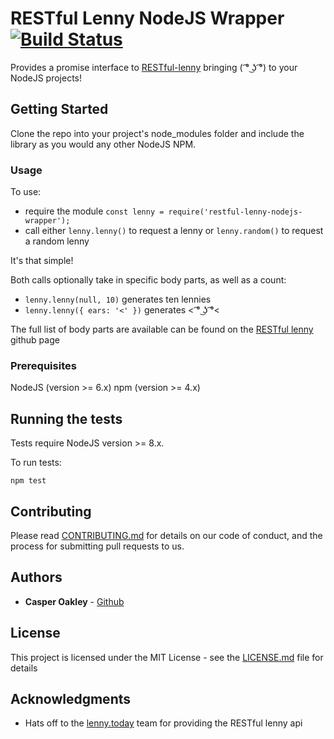 # RESTful Lenny NodeJS Wrapper [![Build Status](https://travis-ci.org/Casper-Oakley/restful-lenny-nodejs-wrapper.svg?branch=master)](https://travis-ci.org/Casper-Oakley/restful-lenny-nodejs-wrapper)
Provides a promise interface to [RESTful-lenny](https://lenny.today) bringing ( ͡° ͜ʖ ͡°) to your NodeJS projects!

## Getting Started

Clone the repo into your project's node_modules folder and include the library as you would any other NodeJS NPM.

### Usage

To use:
  - require the module `const lenny = require('restful-lenny-nodejs-wrapper');`
  - call either `lenny.lenny()` to request a lenny or `lenny.random()` to request a random lenny

It's that simple!

Both calls optionally take in specific body parts, as well as a count:
  - `lenny.lenny(null, 10)` generates ten lennies
  - `lenny.lenny({ ears: '<' })` generates < ͡° ͜ʖ ͡°<

The full list of body parts are available can be found on the [RESTful lenny](https://github.com/lennytoday) github page


### Prerequisites

NodeJS (version >= 6.x)
npm    (version >= 4.x)

## Running the tests

Tests require NodeJS version >= 8.x.

To run tests:

`npm test`

## Contributing

Please read [CONTRIBUTING.md](CONTRIBUTING.md) for details on our code of conduct, and the process for submitting pull requests to us.

## Authors

* **Casper Oakley** - [Github](https://github.com/casper-oakley)

## License

This project is licensed under the MIT License - see the [LICENSE.md](LICENSE) file for details

## Acknowledgments

* Hats off to the [lenny.today](https://github.com/lennytoday) team for providing the RESTful lenny api

